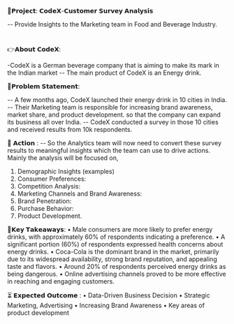 🌱𝗣𝗿𝗼𝗷𝗲𝗰𝘁: 𝗖𝗼𝗱𝗲𝗫-𝗖𝘂𝘀𝘁𝗼𝗺𝗲𝗿 𝗦𝘂𝗿𝘃𝗲𝘆 𝗔𝗻𝗮𝗹𝘆𝘀𝗶𝘀

-- Provide Insights to the Marketing team in Food and Beverage Industry.
#
👉𝗔𝗯𝗼𝘂𝘁 𝗖𝗼𝗱𝗲𝗫: 

-CodeX is a German beverage company that is aiming to make its mark in the Indian market
-- The main product of CodeX is an Energy drink.

🤔𝗣𝗿𝗼𝗯𝗹𝗲𝗺 𝗦𝘁𝗮𝘁𝗲𝗺𝗲𝗻𝘁:

-- A few months ago, CodeX launched their energy drink in 10 cities in India.
-- Their Marketing team is responsible for increasing brand awareness, market share, and product development. so that the company can expand its business all over India.
-- CodeX conducted a survey in those 10 cities and received results from 10k respondents. 

📌 𝗔𝗰𝘁𝗶𝗼𝗻 :
-- So the Analytics team will now need to convert these survey results to meaningful insights which the team can use to drive actions.
Mainly the analysis will be focused on,
1. Demographic Insights (examples)
2. Consumer Preferences:
3. Competition Analysis:
4. Marketing Channels and Brand Awareness:
5. Brand Penetration:
6. Purchase Behavior:
7. Product Development.


🌱𝗞𝗲𝘆 𝗧𝗮𝗸𝗲𝗮𝘄𝗮𝘆𝘀:
• Male consumers are more likely to prefer energy drinks, with approximately 60% of respondents indicating a preference.
• A significant portion (60%) of respondents expressed health concerns about energy drinks.
• Coca-Cola is the dominant brand in the market, primarily due to its widespread availability, strong brand reputation, and appealing taste and flavors.
• Around 20% of respondents perceived energy drinks as being dangerous.
• Online advertising channels proved to be more effective in reaching and engaging customers.

⏳ 𝗘𝘅𝗽𝗲𝗰𝘁𝗲𝗱 𝗢𝘂𝘁𝗰𝗼𝗺𝗲 :
 • Data-Driven Business Decision
• Strategic Marketing, Advertising
• Increasing Brand Awareness
• Key areas of product development
